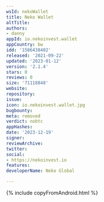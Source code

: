 ```yaml
---
wsId: nekoWallet
title: Neko Wallet
altTitle: 
authors:
- danny
appId: io.nekoinvest.wallet
appCountry: bw
idd: '1586438402'
released: '2021-09-22'
updated: '2023-01-12'
version: '2.1.4'
stars: 0
reviews: 0
size: '71118848'
website: 
repository: 
issue: 
icon: io.nekoinvest.wallet.jpg
bugbounty: 
meta: removed
verdict: nobtc
appHashes: 
date: '2023-12-19'
signer: 
reviewArchive: 
twitter: 
social:
- https://nekoinvest.io
features: 
developerName: Neko Global

---
```


{% include copyFromAndroid.html %}
